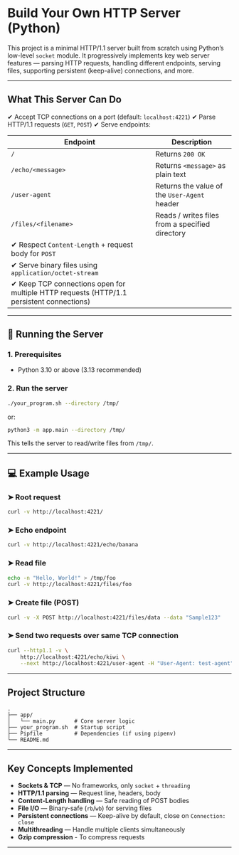 
#  Build Your Own HTTP Server (Python)

This project is a minimal HTTP/1.1 server built from scratch using Python’s low-level `socket` module.
It progressively implements key web server features — parsing HTTP requests, handling different endpoints, serving files, supporting persistent (keep-alive) connections, and more.

---

##  What This Server Can Do

✔ Accept TCP connections on a port (default: `localhost:4221`)
✔ Parse HTTP/1.1 requests (`GET`, `POST`)
✔ Serve endpoints:

| Endpoint                                                                                 | Description                                     |
| ---------------------------------------------------------------------------------------- | ----------------------------------------------- |
| `/`                                                                                      | Returns `200 OK`                                |
| `/echo/<message>`                                                                        | Returns `<message>` as plain text               |
| `/user-agent`                                                                            | Returns the value of the `User-Agent` header    |
| `/files/<filename>`                                                                      | Reads / writes files from a specified directory |
| ✔ Respect `Content-Length` + request body for `POST`                                     |                                                 |
| ✔ Serve binary files using `application/octet-stream`                                    |                                                 |
| ✔ Keep TCP connections open for multiple HTTP requests (HTTP/1.1 persistent connections) |                                                 |

---

## 🚀 Running the Server

### **1. Prerequisites**

* Python 3.10 or above (3.13 recommended)

### **2. Run the server**

```bash
./your_program.sh --directory /tmp/
```

or:

```bash
python3 -m app.main --directory /tmp/
```

This tells the server to read/write files from `/tmp/`.

---

## 💻 Example Usage

### ➤ Root request

```bash
curl -v http://localhost:4221/
```

### ➤ Echo endpoint

```bash
curl -v http://localhost:4221/echo/banana
```

### ➤ Read file

```bash
echo -n "Hello, World!" > /tmp/foo
curl -v http://localhost:4221/files/foo
```

### ➤ Create file (POST)

```bash
curl -v -X POST http://localhost:4221/files/data --data "Sample123"
```

### ➤ Send two requests over same TCP connection

```bash
curl --http1.1 -v \
    http://localhost:4221/echo/kiwi \
    --next http://localhost:4221/user-agent -H "User-Agent: test-agent"
```

---

##  Project Structure

```
.
├── app/
│   └── main.py      # Core server logic
├── your_program.sh  # Startup script
├── Pipfile          # Dependencies (if using pipenv)
└── README.md
```

---

##  Key Concepts Implemented

* **Sockets & TCP** — No frameworks, only `socket` + `threading`
* **HTTP/1.1 parsing** — Request line, headers, body
* **Content-Length handling** — Safe reading of POST bodies
* **File I/O** — Binary-safe (`rb`/`wb`) for serving files
* **Persistent connections** — Keep-alive by default, close on `Connection: close`
* **Multithreading** — Handle multiple clients simultaneously
* **Gzip compression** - To compress requests 

---




